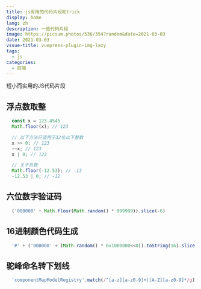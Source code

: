```yaml
---
title: js有用的代码片段和trick
display: home
lang: zh
description: 一些代码片段
image: https://picsum.photos/536/354?random&date=2021-03-03
date: 2021-03-03
vssue-title: vuepress-plugin-img-lazy
tags:
  - js
categories:
  - 前端
---
```


短小而实用的JS代码片段

<!-- more -->

## 浮点数取整
```js
  const x = 123.4545
  Math.floor(x); // 123

  // 以下方法只适用于32位以下整数
  x >> 0; // 123
  ~~x; // 123
  x | 0; // 123

  // 关于负数
  Math.floor(-12.53); // -13
  -12.53 | 0; // -12
```

## 六位数字验证码
```js
  ('000000' + Math.floor(Math.random() * 999999)).slice(-6)
```

## 16进制颜色代码生成
```js
  '#' + ('000000' + (Math.random() * 0x1000000<<0)).toString(16).slice(-6)
```

## 驼峰命名转下划线
```js
  'componentMapModelRegistry'.match(/^[a-z][a-z0-9]+|[A-Z][a-z0-9]*/g).join('_').toLowerCase();
```